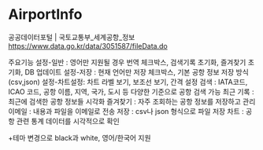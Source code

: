 # AirportInfo

공공데이터포털 | 국토교통부_세계공항_정보
https://www.data.go.kr/data/3051587/fileData.do


주요기능
설정-일반 : 영어만 지원될 경우 번역 체크박스, 검색기록 초기화, 즐겨찾기 초기화, DB 업데이트
설정-저장 : 현재 언어만 저장 체크박스, 기본 공항 정보 저장 방식(csv,json)
설정-차트설정: 차트 라벨 보기, 보조선 보기, 간격 설정
검색 : IATA코드, ICAO 코드, 공항 이름, 지역, 국가, 도시 등 다양한 기준으로 공항 검색 가능
최근 기록 : 최근에 검색한 공항 정보들 시각화
즐겨찾기 : 자주 조회하는 공항 정보를 저장하고 관리
이메일 : 내용과 파일을 이메일로 전송
저장 : csv나 json 형식으로 파일 저장
차트 : 공항 관련 통계 데이터를 시각적으로 확인

+테마 변경으로 black과 white, 영어/한국어 지원
